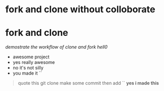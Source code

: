 # fork and clone without colloborate
# fork and clone
*demostrate the workflow of clone and fork*
_hell0_
- awesome project
- yes really awesome
- no it's not silly
- you made it
``
> quote this
> git clone 
> make some commit
> then add ``
> **yes i made this**
